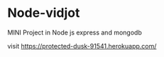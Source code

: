 # Node-vidjot
MINI Project in Node js express and mongodb

visit
https://protected-dusk-91541.herokuapp.com/
